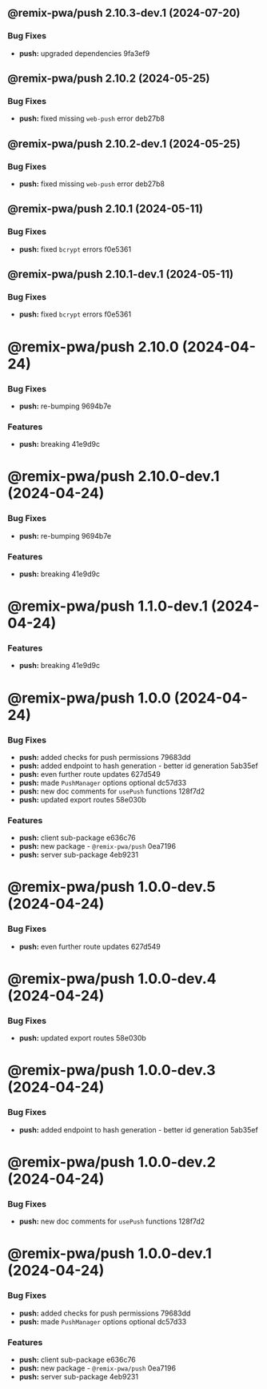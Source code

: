 ## @remix-pwa/push 2.10.3-dev.1 (2024-07-20)


### Bug Fixes

* **push:** upgraded dependencies 9fa3ef9

## @remix-pwa/push 2.10.2 (2024-05-25)


### Bug Fixes

* **push:** fixed missing `web-push` error deb27b8

## @remix-pwa/push 2.10.2-dev.1 (2024-05-25)


### Bug Fixes

* **push:** fixed missing `web-push` error deb27b8

## @remix-pwa/push 2.10.1 (2024-05-11)


### Bug Fixes

* **push:** fixed `bcrypt` errors f0e5361

## @remix-pwa/push 2.10.1-dev.1 (2024-05-11)


### Bug Fixes

* **push:** fixed `bcrypt` errors f0e5361

# @remix-pwa/push 2.10.0 (2024-04-24)


### Bug Fixes

* **push:** re-bumping 9694b7e


### Features

* **push:** breaking 41e9d9c

# @remix-pwa/push 2.10.0-dev.1 (2024-04-24)


### Bug Fixes

* **push:** re-bumping 9694b7e


### Features

* **push:** breaking 41e9d9c

# @remix-pwa/push 1.1.0-dev.1 (2024-04-24)


### Features

* **push:** breaking 41e9d9c

# @remix-pwa/push 1.0.0 (2024-04-24)


### Bug Fixes

* **push:** added checks for push permissions 79683dd
* **push:** added endpoint to hash generation - better id generation 5ab35ef
* **push:** even further route updates 627d549
* **push:** made `PushManager` options optional dc57d33
* **push:** new doc comments for `usePush` functions 128f7d2
* **push:** updated export routes 58e030b


### Features

* **push:** client sub-package e636c76
* **push:** new package - `@remix-pwa/push` 0ea7196
* **push:** server sub-package 4eb9231

# @remix-pwa/push 1.0.0-dev.5 (2024-04-24)


### Bug Fixes

* **push:** even further route updates 627d549

# @remix-pwa/push 1.0.0-dev.4 (2024-04-24)


### Bug Fixes

* **push:** updated export routes 58e030b

# @remix-pwa/push 1.0.0-dev.3 (2024-04-24)


### Bug Fixes

* **push:** added endpoint to hash generation - better id generation 5ab35ef

# @remix-pwa/push 1.0.0-dev.2 (2024-04-24)


### Bug Fixes

* **push:** new doc comments for `usePush` functions 128f7d2

# @remix-pwa/push 1.0.0-dev.1 (2024-04-24)


### Bug Fixes

* **push:** added checks for push permissions 79683dd
* **push:** made `PushManager` options optional dc57d33


### Features

* **push:** client sub-package e636c76
* **push:** new package - `@remix-pwa/push` 0ea7196
* **push:** server sub-package 4eb9231
